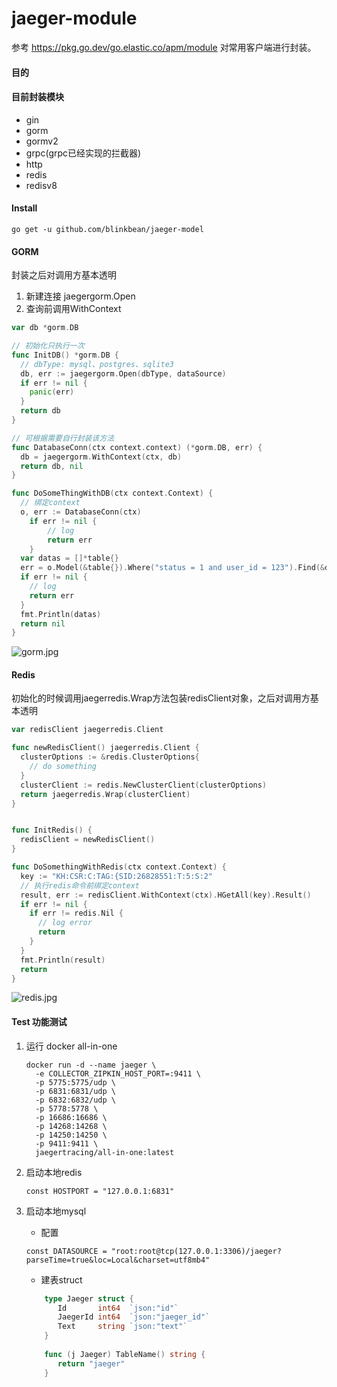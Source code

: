 # jaeger-module

参考 https://pkg.go.dev/go.elastic.co/apm/module 对常用客户端进行封装。



#### 目的



#### 目前封装模块
- gin
- gorm
- gormv2
- grpc(grpc已经实现的拦截器)
- http
- redis
- redisv8

#### Install
```
go get -u github.com/blinkbean/jaeger-model
```

#### GORM

封装之后对调用方基本透明

1. 新建连接 jaegergorm.Open
2. 查询前调用WithContext

```go
var db *gorm.DB

// 初始化只执行一次
func InitDB() *gorm.DB {
  // dbType: mysql、postgres、sqlite3
  db, err := jaegergorm.Open(dbType, dataSource)
  if err != nil {
    panic(err)
  }
  return db
}

// 可根据需要自行封装该方法
func DatabaseConn(ctx context.context) (*gorm.DB, err) {
  db = jaegergorm.WithContext(ctx, db)
  return db, nil
}

func DoSomeThingWithDB(ctx context.Context) {
  // 绑定context
  o, err := DatabaseConn(ctx)
  	if err != nil {
		// log
		return err
	}
  var datas = []*table{}
  err = o.Model(&table{}).Where("status = 1 and user_id = 123").Find(&datas).Error
  if err != nil {
    // log
    return err
  }
  fmt.Println(datas)
  return nil
}
```

![gorm.jpg](https://i.loli.net/2021/06/25/xpAQnbNolP83aBM.jpg)



#### Redis

初始化的时候调用jaegerredis.Wrap方法包装redisClient对象，之后对调用方基本透明

```go
var redisClient jaegerredis.Client

func newRedisClient() jaegerredis.Client {
  clusterOptions := &redis.ClusterOptions{
    // do something
  }
  clusterClient := redis.NewClusterClient(clusterOptions)
  return jaegerredis.Wrap(clusterClient)
}


func InitRedis() {
  redisClient = newRedisClient()
}

func DoSomethingWithRedis(ctx context.Context) {
  key := "KH:CSR:C:TAG:{SID:26828551:T:5:S:2"
  // 执行redis命令前绑定context
  result, err := redisClient.WithContext(ctx).HGetAll(key).Result()
  if err != nil {
    if err != redis.Nil {
      // log error
      return
    }
  }
  fmt.Println(result)
  return
}

```

![redis.jpg](https://i.loli.net/2021/06/28/ilJ1aZDCc8kgKyH.jpg)


#### Test 功能测试

1. 运行 docker all-in-one
    ```shell script
    docker run -d --name jaeger \
      -e COLLECTOR_ZIPKIN_HOST_PORT=:9411 \
      -p 5775:5775/udp \
      -p 6831:6831/udp \
      -p 6832:6832/udp \
      -p 5778:5778 \
      -p 16686:16686 \
      -p 14268:14268 \
      -p 14250:14250 \
      -p 9411:9411 \
      jaegertracing/all-in-one:latest
    ```
   
2. 启动本地redis
    ```
   const HOSTPORT = "127.0.0.1:6831"
   ```
3. 启动本地mysql
    - 配置
    ```
   const DATASOURCE = "root:root@tcp(127.0.0.1:3306)/jaeger?parseTime=true&loc=Local&charset=utf8mb4"
   ```
    - 建表struct
    ```go
        type Jaeger struct {
           Id       int64  `json:"id"`
           JaegerId int64  `json:"jaeger_id"`
           Text     string `json:"text"`
        }
        
        func (j Jaeger) TableName() string {
           return "jaeger"
        }
    ```

